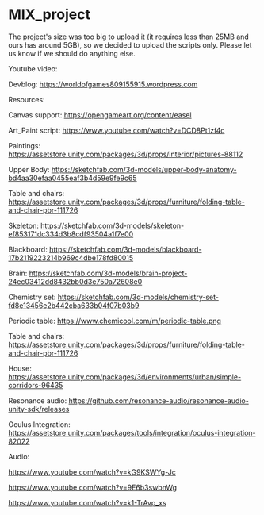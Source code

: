 # MIX_project

The project's size was too big to upload it (it requires less than 25MB and ours has around 5GB), so we decided to upload the scripts only. Please let us know if we should do anything else. 

Youtube video: 

Devblog:
https://worldofgames809155915.wordpress.com

Resources:

Canvas support: https://opengameart.org/content/easel

Art_Paint script: https://www.youtube.com/watch?v=DCD8Pt1zf4c

Paintings: https://assetstore.unity.com/packages/3d/props/interior/pictures-88112

Upper Body: https://sketchfab.com/3d-models/upper-body-anatomy-bd4aa30efaa0455eaf3b4d59e9fe9c65

Table and chairs: https://assetstore.unity.com/packages/3d/props/furniture/folding-table-and-chair-pbr-111726

Skeleton: https://sketchfab.com/3d-models/skeleton-ef853171dc334d3b8cdf93504a1f7e00

Blackboard: https://sketchfab.com/3d-models/blackboard-17b2119223214b969c4dbe178fd80015

Brain: https://sketchfab.com/3d-models/brain-project-24ec03412dd8432bb0d3e750a72608e0

Chemistry set: https://sketchfab.com/3d-models/chemistry-set-fd8e13456e2b442cba633b04f07b03b9

Periodic table: https://www.chemicool.com/m/periodic-table.png

Table and chairs: https://assetstore.unity.com/packages/3d/props/furniture/folding-table-and-chair-pbr-111726

House: https://assetstore.unity.com/packages/3d/environments/urban/simple-corridors-96435

Resonance audio: https://github.com/resonance-audio/resonance-audio-unity-sdk/releases

Oculus Integration: https://assetstore.unity.com/packages/tools/integration/oculus-integration-82022

Audio:

https://www.youtube.com/watch?v=kG9KSWYg-Jc

https://www.youtube.com/watch?v=9E6b3swbnWg

https://www.youtube.com/watch?v=k1-TrAvp_xs
